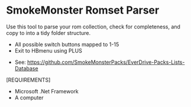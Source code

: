# SmokeMonster Romset Parser
Use this tool to parse your rom collection, check for completeness, and copy to into a tidy folder structure.

* All possible switch buttons mapped to 1-15 
* Exit to HBmenu using PLUS

- See: https://github.com/SmokeMonsterPacks/EverDrive-Packs-Lists-Database

[REQUIREMENTS]
* Microsoft .Net Framework
* A computer